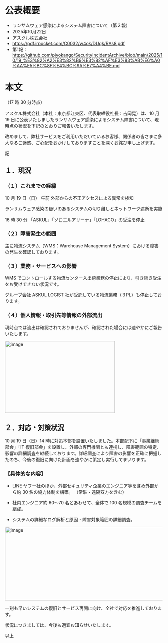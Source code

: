 # 公表概要
- ランサムウェア感染によるシステム障害について（第２報）
- 2025年10月22日
- アスクル株式会社
- https://pdf.irpocket.com/C0032/w4ok/DUqk/RAs8.pdf
- 第1報：https://github.com/piyokango/SecurityIncidentArchive/blob/main/2025/10/19_%E3%82%A2%E3%82%B9%E3%82%AF%E3%83%AB%E6%A0%AA%E5%BC%8F%E4%BC%9A%E7%A4%BE.md

# 本文
（17 時 30 分時点）

アスクル株式会社（本社：東京都江東区、代表取締役社長：吉岡晃）は、10 月 19 日に公表いたしましたランサムウェア感染によるシステム障害について、現時点の状況を下記のとおりご報告いたします。

改めまして、弊社サービスをご利用いただいているお客様、関係者の皆さまに多大なるご迷惑、ご心配をおかけしておりますことを深くお詫び申し上げます。

記

## １．現況
### （１）これまでの経緯
10 月 19 日（日） 午前 外部からの不正アクセスによる異常を検知

 ランサムウェア感染の疑いのあるシステムの切り離しとネットワーク遮断を実施

16 時 30 分 「ASKUL」「ソロエルアリーナ」「LOHACO」の受注を停止

### （２）障害発生の範囲
主に物流システム（WMS：Warehouse Management System）における障害の発生を確認しております。

### （３）業務・サービスへの影響
WMS でコントロールする物流センター入出荷業務の停止により、引き続き受注をお受けできない状況です。

グループ会社 ASKUL LOGIST 社が受託している物流業務（３PL）も停止しております。

### （４）個人情報・取引先等情報の外部流出
現時点では流出は確認されておりませんが、確認された場合には速やかにご報告いたします。

<img width="351" height="230" alt="image" src="https://github.com/user-attachments/assets/7a1c379b-c8a7-4781-932d-abddf884cc32" />

## ２．対応・対策状況
10 月 19 日（日）14 時に対策本部を設置いたしました。本部配下に「事業継続部会」「IT 復旧部会」を設置し、外部の専門機関とも連携し、障害範囲の特定、影響の詳細調査を継続しております。詳細調査により障害の影響を正確に把握したのち、今後の復旧に向けた計画を速やかに策定し実行してまいります。

### 【具体的な内容】
- LINE ヤフー社のほか、外部セキュリティ企業のエンジニア等を含め外部から約 30 名の協力体制を構築。
（常駐・遠隔双方を含む）

- 社内エンジニア約 60～70 名とあわせて、全体で 100 名規模の調査チームを組成。
- システムの詳細なログ解析と原因・障害対象範囲の詳細調査。

<img width="655" height="234" alt="image" src="https://github.com/user-attachments/assets/48288dea-f759-4a3a-8621-0599790e9c93" />


一刻も早いシステムの復旧とサービス再開に向け、全社で対応を推進しております。

状況につきましては、今後も適宜お知らせいたします。

以上
